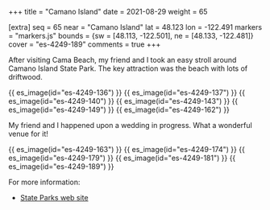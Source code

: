 +++
title = "Camano Island"
date = 2021-08-29
weight = 65

[extra]
seq = 65
near = "Camano Island"
lat = 48.123
lon = -122.491
markers = "markers.js"
bounds = {sw = [48.113, -122.501], ne = [48.133, -122.481]}
cover = "es-4249-189"
comments = true
+++

After visiting Cama Beach, my friend and I took an easy stroll around Camano Island State Park. The key attraction was the beach with lots of driftwood.

<!-- more -->

{{ es_image(id="es-4249-136") }}
{{ es_image(id="es-4249-137") }}
{{ es_image(id="es-4249-140") }}
{{ es_image(id="es-4249-143") }}
{{ es_image(id="es-4249-149") }}
{{ es_image(id="es-4249-162") }}

My friend and I happened upon a wedding in progress. What a wonderful venue for it!

{{ es_image(id="es-4249-163") }}
{{ es_image(id="es-4249-174") }}
{{ es_image(id="es-4249-179") }}
{{ es_image(id="es-4249-181") }}
{{ es_image(id="es-4249-189") }}

For more information:

* [State Parks web site](https://parks.state.wa.us/484/Camano-Island)
